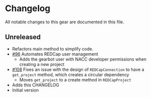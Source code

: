 # Changelog

All notable changes to this gear are documented in this file.

## Unreleased

* Refactors main method to simplify code.
* [#96](https://github.com/naccdata/flywheel-gear-extensions/pull/96) Automates REDCap user management
    * Adds the gearbot user with NACC developer permissions when creating a new project
* [#108](https://github.com/naccdata/flywheel-gear-extensions/pull/108) Fixes an issue with the design of `REDCapConnection` to have a `get_project` method, which creates a circular dependency
    * Moves `get_project` to a create method in `REDCapProject`
* Adds this CHANGELOG
* Initial version
